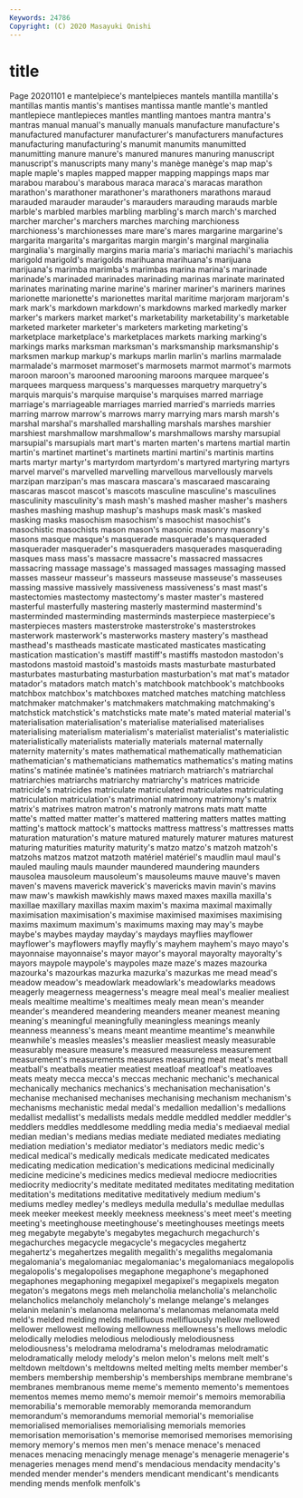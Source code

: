 ```yaml
---
Keywords: 24786
Copyright: (C) 2020 Masayuki Onishi
---
```


# title
Page 20201101
e mantelpiece's mantelpieces
mantels mantilla mantilla's mantillas mantis mantis's mantises mantissa mantle mantle's
mantled mantlepiece mantlepieces mantles mantling mantoes mantra mantra's mantras manual
manual's manually manuals manufacture manufacture's manufactured manufacturer manufacturer's manufacturers manufactures
manufacturing manufacturing's manumit manumits manumitted manumitting manure manure's manured manures
manuring manuscript manuscript's manuscripts many many's manège manège's map map's
maple maple's maples mapped mapper mapping mappings maps mar marabou
marabou's marabous maraca maraca's maracas marathon marathon's marathoner marathoner's marathoners
marathons maraud marauded marauder marauder's marauders marauding marauds marble marble's
marbled marbles marbling marbling's march march's marched marcher marcher's marchers
marches marching marchioness marchioness's marchionesses mare mare's mares margarine margarine's
margarita margarita's margaritas margin margin's marginal marginalia marginalia's marginally margins
maria maria's mariachi mariachi's mariachis marigold marigold's marigolds marihuana marihuana's
marijuana marijuana's marimba marimba's marimbas marina marina's marinade marinade's marinaded
marinades marinading marinas marinate marinated marinates marinating marine marine's mariner
mariner's mariners marines marionette marionette's marionettes marital maritime marjoram marjoram's
mark mark's markdown markdown's markdowns marked markedly marker marker's markers
market market's marketability marketability's marketable marketed marketer marketer's marketers marketing
marketing's marketplace marketplace's marketplaces markets marking marking's markings marks marksman
marksman's marksmanship marksmanship's marksmen markup markup's markups marlin marlin's marlins
marmalade marmalade's marmoset marmoset's marmosets marmot marmot's marmots maroon maroon's
marooned marooning maroons marquee marquee's marquees marquess marquess's marquesses marquetry
marquetry's marquis marquis's marquise marquise's marquises marred marriage marriage's marriageable
marriages married married's marrieds marries marring marrow marrow's marrows marry
marrying mars marsh marsh's marshal marshal's marshalled marshalling marshals marshes
marshier marshiest marshmallow marshmallow's marshmallows marshy marsupial marsupial's marsupials mart
mart's marten marten's martens martial martin martin's martinet martinet's martinets
martini martini's martinis martins marts martyr martyr's martyrdom martyrdom's martyred
martyring martyrs marvel marvel's marvelled marvelling marvellous marvellously marvels marzipan
marzipan's mas mascara mascara's mascaraed mascaraing mascaras mascot mascot's mascots
masculine masculine's masculines masculinity masculinity's mash mash's mashed masher masher's
mashers mashes mashing mashup mashup's mashups mask mask's masked masking
masks masochism masochism's masochist masochist's masochistic masochists mason mason's masonic
masonry masonry's masons masque masque's masquerade masquerade's masqueraded masquerader masquerader's
masqueraders masquerades masquerading masques mass mass's massacre massacre's massacred massacres
massacring massage massage's massaged massages massaging massed masses masseur masseur's
masseurs masseuse masseuse's masseuses massing massive massively massiveness massiveness's mast
mast's mastectomies mastectomy mastectomy's master master's mastered masterful masterfully mastering
masterly mastermind mastermind's masterminded masterminding masterminds masterpiece masterpiece's masterpieces masters
masterstroke masterstroke's masterstrokes masterwork masterwork's masterworks mastery mastery's masthead masthead's
mastheads masticate masticated masticates masticating mastication mastication's mastiff mastiff's mastiffs
mastodon mastodon's mastodons mastoid mastoid's mastoids masts masturbate masturbated masturbates
masturbating masturbation masturbation's mat mat's matador matador's matadors match match's
matchbook matchbook's matchbooks matchbox matchbox's matchboxes matched matches matching matchless
matchmaker matchmaker's matchmakers matchmaking matchmaking's matchstick matchstick's matchsticks mate mate's
mated material material's materialisation materialisation's materialise materialised materialises materialising materialism
materialism's materialist materialist's materialistic materialistically materialists materially materials maternal maternally
maternity maternity's mates mathematical mathematically mathematician mathematician's mathematicians mathematics mathematics's
mating matins matins's matinée matinée's matinées matriarch matriarch's matriarchal matriarchies
matriarchs matriarchy matriarchy's matrices matricide matricide's matricides matriculate matriculated matriculates
matriculating matriculation matriculation's matrimonial matrimony matrimony's matrix matrix's matrixes matron
matron's matronly matrons mats matt matte matte's matted matter matter's
mattered mattering matters mattes matting matting's mattock mattock's mattocks mattress
mattress's mattresses matts maturation maturation's mature matured maturely maturer matures
maturest maturing maturities maturity maturity's matzo matzo's matzoh matzoh's matzohs
matzos matzot matzoth matériel matériel's maudlin maul maul's mauled mauling
mauls maunder maundered maundering maunders mausolea mausoleum mausoleum's mausoleums mauve
mauve's maven maven's mavens maverick maverick's mavericks mavin mavin's mavins
maw maw's mawkish mawkishly maws maxed maxes maxilla maxilla's maxillae
maxillary maxillas maxim maxim's maxima maximal maximally maximisation maximisation's maximise
maximised maximises maximising maxims maximum maximum's maximums maxing may may's
maybe maybe's maybes mayday mayday's maydays mayflies mayflower mayflower's mayflowers
mayfly mayfly's mayhem mayhem's mayo mayo's mayonnaise mayonnaise's mayor mayor's
mayoral mayoralty mayoralty's mayors maypole maypole's maypoles maze maze's mazes
mazourka mazourka's mazourkas mazurka mazurka's mazurkas me mead mead's meadow
meadow's meadowlark meadowlark's meadowlarks meadows meagerly meagerness meagerness's meagre meal
meal's mealier mealiest meals mealtime mealtime's mealtimes mealy mean mean's
meander meander's meandered meandering meanders meaner meanest meaning meaning's meaningful
meaningfully meaningless meanings meanly meanness meanness's means meant meantime meantime's
meanwhile meanwhile's measles measles's measlier measliest measly measurable measurably measure
measure's measured measureless measurement measurement's measurements measures measuring meat meat's
meatball meatball's meatballs meatier meatiest meatloaf meatloaf's meatloaves meats meaty
mecca mecca's meccas mechanic mechanic's mechanical mechanically mechanics mechanics's mechanisation
mechanisation's mechanise mechanised mechanises mechanising mechanism mechanism's mechanisms mechanistic medal
medal's medallion medallion's medallions medallist medallist's medallists medals meddle meddled
meddler meddler's meddlers meddles meddlesome meddling media media's mediaeval medial
median median's medians medias mediate mediated mediates mediating mediation mediation's
mediator mediator's mediators medic medic's medical medical's medically medicals medicate
medicated medicates medicating medication medication's medications medicinal medicinally medicine medicine's
medicines medics medieval mediocre mediocrities mediocrity mediocrity's meditate meditated meditates
meditating meditation meditation's meditations meditative meditatively medium medium's mediums medley
medley's medleys medulla medulla's medullae medullas meek meeker meekest meekly
meekness meekness's meet meet's meeting meeting's meetinghouse meetinghouse's meetinghouses meetings
meets meg megabyte megabyte's megabytes megachurch megachurch's megachurches megacycle megacycle's
megacycles megahertz megahertz's megahertzes megalith megalith's megaliths megalomania megalomania's megalomaniac
megalomaniac's megalomaniacs megalopolis megalopolis's megalopolises megaphone megaphone's megaphoned megaphones megaphoning
megapixel megapixel's megapixels megaton megaton's megatons megs meh melancholia melancholia's
melancholic melancholics melancholy melancholy's melange melange's melanges melanin melanin's melanoma
melanoma's melanomas melanomata meld meld's melded melding melds mellifluous mellifluously
mellow mellowed mellower mellowest mellowing mellowness mellowness's mellows melodic melodically
melodies melodious melodiously melodiousness melodiousness's melodrama melodrama's melodramas melodramatic melodramatically
melody melody's melon melon's melons melt melt's meltdown meltdown's meltdowns
melted melting melts member member's members membership membership's memberships membrane
membrane's membranes membranous meme meme's memento memento's mementoes mementos memes
memo memo's memoir memoir's memoirs memorabilia memorabilia's memorable memorably memoranda
memorandum memorandum's memorandums memorial memorial's memorialise memorialised memorialises memorialising memorials
memories memorisation memorisation's memorise memorised memorises memorising memory memory's memos
men men's menace menace's menaced menaces menacing menacingly menage menage's
menagerie menagerie's menageries menages mend mend's mendacious mendacity mendacity's mended
mender mender's menders mendicant mendicant's mendicants mending mends menfolk menfolk's
